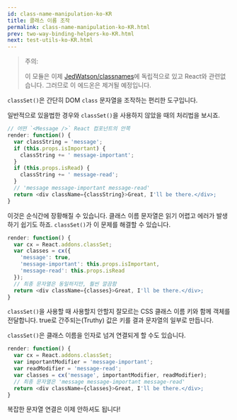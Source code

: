 ```yaml
---
id: class-name-manipulation-ko-KR
title: 클래스 이름 조작
permalink: class-name-manipulation-ko-KR.html
prev: two-way-binding-helpers-ko-KR.html
next: test-utils-ko-KR.html
---
```


> 주의:
>
> 이 모듈은 이제 [JedWatson/classnames](https://github.com/JedWatson/classnames)에 독립적으로 있고 React와 관련없습니다. 그러므로 이 에드온은 제거될 예정입니다.

`classSet()`은 간단히 DOM `class` 문자열을 조작하는 편리한 도구입니다.

일반적으로 있을법한 경우와 `classSet()`을 사용하지 않았을 때의 처리법을 보시죠.

```javascript
// 어떤 `<Message />` React 컴포넌트의 안쪽
render: function() {
  var classString = 'message';
  if (this.props.isImportant) {
    classString += ' message-important';
  }
  if (this.props.isRead) {
    classString += ' message-read';
  }
  // 'message message-important message-read'
  return <div className={classString}>Great, I'll be there.</div>;
}
```

이것은 순식간에 장황해질 수 있습니다. 클래스 이름 문자열은 읽기 어렵고 에러가 발생하기 쉽기도 하죠. `classSet()`가 이 문제를 해결할 수 있습니다.

```javascript
render: function() {
  var cx = React.addons.classSet;
  var classes = cx({
    'message': true,
    'message-important': this.props.isImportant,
    'message-read': this.props.isRead
  });
  // 최종 문자열은 동일하지만, 훨씬 깔끔함
  return <div className={classes}>Great, I'll be there.</div>;
}
```

`classSet()`을 사용할 때 사용할지 안할지 잘모르는 CSS 클래스 이름 키와 함께 객체를 전달합니다. true로 간주되는(Truthy) 값은 키를 결과 문자열의 일부로 만듭니다.

`classSet()`은 클래스 이름을 인자로 넘겨 연결되게 할 수도 있습니다.

```javascript
render: function() {
  var cx = React.addons.classSet;
  var importantModifier = 'message-important';
  var readModifier = 'message-read';
  var classes = cx('message', importantModifier, readModifier);
  // 최종 문자열은 'message message-important message-read'
  return <div className={classes}>Great, I'll be there.</div>;
}
```

복잡한 문자열 연결은 이제 안하셔도 됩니다!
